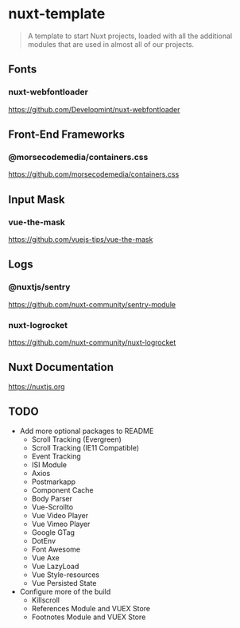 # nuxt-template

> A template to start Nuxt projects, loaded with all the additional modules that are used in almost all of our projects.

## Fonts
### nuxt-webfontloader
https://github.com/Developmint/nuxt-webfontloader

## Front-End Frameworks
### @morsecodemedia/containers.css
https://github.com/morsecodemedia/containers.css

## Input Mask
### vue-the-mask
https://github.com/vuejs-tips/vue-the-mask

## Logs
### @nuxtjs/sentry
https://github.com/nuxt-community/sentry-module

### nuxt-logrocket
https://github.com/nuxt-community/nuxt-logrocket

## Nuxt Documentation
https://nuxtjs.org


## TODO
- Add more optional packages to README
  - Scroll Tracking (Evergreen)
  - Scroll Tracking (IE11 Compatible)
  - Event Tracking
  - ISI Module
  - Axios
  - Postmarkapp
  - Component Cache
  - Body Parser
  - Vue-Scrollto
  - Vue Video Player
  - Vue Vimeo Player
  - Google GTag
  - DotEnv
  - Font Awesome
  - Vue Axe
  - Vue LazyLoad
  - Vue Style-resources
  - Vue Persisted State
- Configure more of the build
  - Killscroll
  - References Module and VUEX Store
  - Footnotes Module and VUEX Store